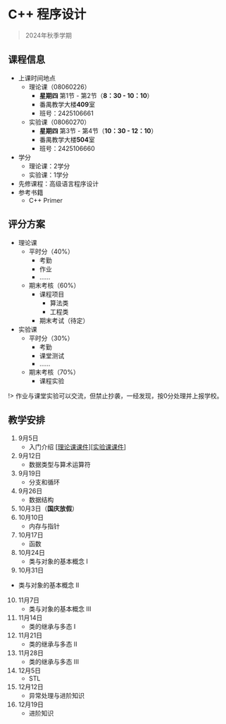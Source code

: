 # C++ 程序设计

> 2024年秋季学期

## 课程信息
- 上课时间地点
  - 理论课（08060226）
    - **星期四** 第1节 - 第2节（**8：30 - 10：10**） 
    - 番禺教学大楼**409**室 
    - 班号：2425106661
  - 实验课（08060270）
    - **星期四** 第3节 - 第4节（**10：30 - 12：10**） 
    - 番禺教学大楼**504**室 
    - 班号：2425106660
- 学分
  - 理论课：2学分
  - 实验课：1学分
- 先修课程：高级语言程序设计
- 参考书籍
  - C++ Primer


## 评分方案
- 理论课
  - 平时分（40%）
    - 考勤
    - 作业
    - ……
  - 期末考核（60%）
    - 课程项目
      - 算法类
      - 工程类
    - 期末考试（待定）
- 实验课
  - 平时分（30%）
    - 考勤
    - 课堂测试
    - ……
  - 期末考核（70%）
    - 课程实验

!> 作业与课堂实验可以交流，但禁止抄袭，一经发现，按0分处理并上报学校。

## 教学安排
1. 9月5日 
   - 入门介绍 [[理论课课件](https://liuyi.pro/teaching/cpp_fall24/Lecture01/Lecture01.pptx)][[实验课课件](https://liuyi.pro/teaching/cpp_fall24/Lab01/Lab01.pptx)]
2. 9月12日
   - 数据类型与算术运算符 
3. 9月19日
   - 分支和循环 
4. 9月26日
   - 数据结构 
5. 10月3日（**国庆放假**）
6. 10月10日
   - 内存与指针 
7. 10月17日
   - 函数 
8. 10月24日
   - 类与对象的基本概念 I 
9.  10月31日
   - 类与对象的基本概念 II 
10. 11月7日
    - 类与对象的基本概念 III 
11. 11月14日
    - 类的继承与多态 I 
12. 11月21日
    - 类的继承与多态 II 
13. 11月28日
    - 类的继承与多态 III 
14. 12月5日
    - STL 
15. 12月12日
    - 异常处理与进阶知识 
16. 12月19日
    - 进阶知识 